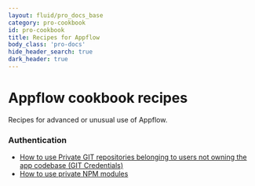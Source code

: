 ```yaml
---
layout: fluid/pro_docs_base
category: pro-cookbook
id: pro-cookbook
title: Recipes for Appflow
body_class: 'pro-docs'
hide_header_search: true
dark_header: true
---
```


# Appflow cookbook recipes

Recipes for advanced or unusual use of Appflow.

### Authentication

* [How to use Private GIT repositories belonging to users not owning the app codebase (GIT Credentials)](/docs/appflow/cookbook/private_git.html)
* [How to use private NPM modules](/docs/appflow/cookbook/private_npm_modules.html)